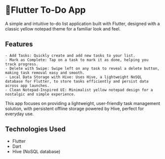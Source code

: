 # 📝Flutter To-Do App

A simple and intuitive to-do list application built with Flutter, designed with a classic yellow notepad theme for a familiar look and feel.

## Features
	- Add Tasks: Quickly create and add new tasks to your list.
	- Mark as Complete: Tap on a task to mark it as done, helping you track progress.
	- Delete with Swipe: Swipe left on any task to reveal a delete button, making task removal easy and smooth.
	- Local Data Storage with Hive: Uses Hive, a lightweight NoSQL database for Flutter, to store tasks efficiently and persist data across app launches.
	- Clean Notepad-Inspired UI: Minimalist yellow notepad design for a nostalgic and simple experience.

This app focuses on providing a lightweight, user-friendly task management solution, with persistent offline storage powered by Hive, perfect for everyday use.

## Technologies Used
- Flutter
- Dart
- Hive (NoSQL database)
